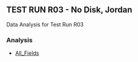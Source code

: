 ## TEST RUN R03 - No Disk, Jordan  
Data Analysis for Test Run R03  
### Analysis  
- [All_Fields](All_Fields.html)
